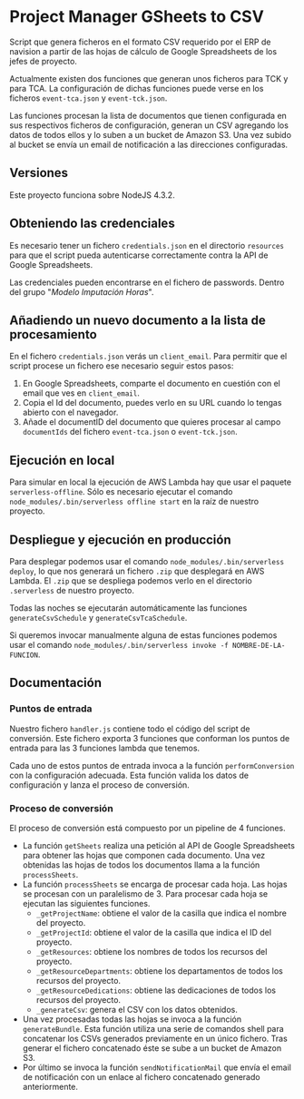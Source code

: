 # Project Manager GSheets to CSV

Script que genera ficheros en el formato CSV requerido por el ERP de navision
a partir de las hojas de cálculo de Google Spreadsheets de los jefes de proyecto.

Actualmente existen dos funciones que generan unos ficheros para TCK y para TCA.
La configuración de dichas funciones puede verse en los ficheros `event-tca.json`
y `event-tck.json`.

Las funciones procesan la lista de documentos que tienen configurada en sus
respectivos ficheros de configuración, generan un CSV agregando los datos de
todos ellos y lo suben a un bucket de Amazon S3.  Una vez subido al bucket se
envía un email de notificación a las direcciones configuradas.

## Versiones

Este proyecto funciona sobre NodeJS 4.3.2.

## Obteniendo las credenciales

Es necesario tener un fichero `credentials.json` en el directorio `resources` para
que el script pueda autenticarse correctamente contra la API de Google Spreadsheets.

Las credenciales pueden encontrarse en el fichero de passwords.
Dentro del grupo "*Modelo Imputación Horas*".

## Añadiendo un nuevo documento a la lista de procesamiento

En el fichero `credentials.json` verás un `client_email`. Para permitir que el
script procese un fichero ese necesario seguir estos pasos:

  1. En Google Spreadsheets, comparte el documento en cuestión con el email que
  ves en `client_email`.
  2. Copia el Id del documento, puedes verlo en su URL cuando lo tengas abierto
  con el navegador.
  3. Añade el documentID del documento que quieres procesar al campo `documentIds`
  del fichero `event-tca.json` o `event-tck.json`.

## Ejecución en local

Para simular en local la ejecución de AWS Lambda hay que usar el paquete
`serverless-offline`.  Sólo es necesario ejecutar el comando
`node_modules/.bin/serverless offline start` en la raíz de nuestro proyecto.

## Despliegue y ejecución en producción

Para desplegar podemos usar el comando `node_modules/.bin/serverless deploy`, lo
que nos generará un fichero `.zip` que desplegará en AWS Lambda.  El `.zip` que
se despliega podemos verlo en el directorio `.serverless` de nuestro proyecto.

Todas las noches se ejecutarán automáticamente las funciones `generateCsvSchedule`
y `generateCsvTcaSchedule`.

Si queremos invocar manualmente alguna de estas funciones podemos usar el
comando `node_modules/.bin/serverless invoke -f NOMBRE-DE-LA-FUNCION`.

## Documentación

### Puntos de entrada

Nuestro fichero `handler.js` contiene todo el código del script de conversión.
Este fichero exporta 3 funciones que conforman los puntos de entrada para las
3 funciones lambda que tenemos.

Cada uno de estos puntos de entrada invoca a la función `performConversion` con
la configuración adecuada.
Esta función valida los datos de configuración y lanza el proceso de conversión.

### Proceso de conversión

El proceso de conversión está compuesto por un pipeline de 4 funciones.

  * La función `getSheets` realiza una petición al API de Google Spreadsheets
  para obtener las hojas que componen cada documento.  Una vez obtenidas las
  hojas de todos los documentos llama a la función `processSheets`.
  * La función `processSheets` se encarga de procesar cada hoja. Las hojas se
  procesan con un paralelismo de 3. Para procesar cada hoja se ejecutan las
  siguientes funciones.
    * `_getProjectName`: obtiene el valor de la casilla que indica el nombre del proyecto.
    * `_getProjectId`: obtiene el valor de la casilla que indica el ID del proyecto.
    * `_getResources`: obtiene los nombres de todos los recursos del proyecto.
    * `_getResourceDepartments`: obtiene los departamentos de todos los recursos del proyecto.
    * `_getResourceDedications`: obtiene las dedicaciones de todos los recursos del proyecto.
    * `_generateCsv`: genera el CSV con los datos obtenidos.
  * Una vez procesadas todas las hojas se invoca a la función `generateBundle`.
  Esta función utiliza una serie de comandos shell para concatenar los CSVs
  generados previamente en un único fichero. Tras generar el fichero concatenado
  éste se sube a un bucket de Amazon S3.
  * Por último se invoca la función `sendNotificationMail` que envía el email
  de notificación con un enlace al fichero concatenado generado anteriormente.

